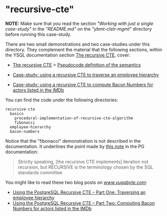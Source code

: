 # "recursive-cte"

**NOTE:** Make sure that you read the section _"Working with just a single case-study"_ in the _"README.md"_ on the _"ybmt-clstr-mgmt"_ directory before running this case-study.

There are two small demonstrations and two case-studies under this directory. They complement the material that the following sections, within the YSQL documentation section [The recursive CTE](https://docs.yugabyte.com/preview/api/ysql/the-sql-language/with-clause/recursive-cte/), cover:

- [The recursive CTE](https://docs.yugabyte.com/preview/api/ysql/the-sql-language/with-clause/recursive-cte/) &gt; [Pseudocode definition of the semantics](https://docs.yugabyte.com/preview/api/ysql/the-sql-language/with-clause/recursive-cte/#pseudocode-definition-of-the-semantics)

- [Case-study: using a recursive CTE to traverse an employee hierarchy](https://docs.yugabyte.com/preview/api/ysql/the-sql-language/with-clause/emps-hierarchy/)
- [Case-study: using a recursive CTE to compute Bacon Numbers for actors listed in the IMDb](https://docs.yugabyte.com/preview/api/ysql/the-sql-language/with-clause/bacon-numbers/)

You can find the code under the following directories:

```
recursive-cte
  basics
    procedural-implementation-of-recursive-cte-algorithm
    fibonacci
  employee-hierarchy
  bacon-numbers
```

Notice that the "fibonacci" demonstration is not described in the documentation. It underlines the point made by [this note](https://www.postgresql.org/docs/11/queries-with.html#id-1.5.6.12.5.4) in the PG documentation:

> Strictly speaking, [the recursive CTE implements] iteration not recursion, but RECURSIVE is the terminology chosen by the SQL standards committee

You might like to read these two blog posts on _www.yugabyte.com_:

- [Using the PostgreSQL Recursive CTE – Part One: Traversing an employee hierarchy](https://www.yugabyte.com/blog/using-postgresql-recursive-cte-part-1-employee-hierarchy/#traversing-an-employee-hierarchy)
- [Using the PostgreSQL Recursive CTE – Part Two: Computing Bacon Numbers for actors listed in the IMDb](https://www.yugabyte.com/blog/using-postgresql-recursive-cte-part-2-bacon-numbers/)